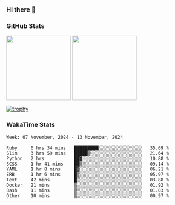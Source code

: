 ### Hi there 👋

### GitHub Stats

<a href="https://github.com/anuraghazra/github-readme-stats">
  <img align="center" height="170px" src="https://github-readme-stats.vercel.app/api/top-langs/?username=tksfjt1024&layout=compact&count_private=true&show_icons=true&show_icons=true&theme=graywhite" />
</a>
<a href="https://github.com/anuraghazra/github-readme-stats">
  <img align="center" height="170px" src="https://github-readme-stats.vercel.app/api?username=tksfjt1024&count_private=true&show_icons=true&show_icons=true&theme=graywhite" />
</a>

[![trophy](https://github-profile-trophy.vercel.app/?username=tksfjt1024)](https://github.com/ryo-ma/github-profile-trophy)

### WakaTime Stats

<!--START_SECTION:waka-->
```text
Week: 07 November, 2024 - 13 November, 2024

Ruby     6 hrs 34 mins   █████████░░░░░░░░░░░░░░░░   35.69 % 
Slim     3 hrs 59 mins   █████▒░░░░░░░░░░░░░░░░░░░   21.64 % 
Python   2 hrs           ██▓░░░░░░░░░░░░░░░░░░░░░░   10.88 % 
SCSS     1 hr 41 mins    ██▒░░░░░░░░░░░░░░░░░░░░░░   09.14 % 
YAML     1 hr 8 mins     █▓░░░░░░░░░░░░░░░░░░░░░░░   06.21 % 
ERB      1 hr 6 mins     █▒░░░░░░░░░░░░░░░░░░░░░░░   05.97 % 
Text     42 mins         █░░░░░░░░░░░░░░░░░░░░░░░░   03.88 % 
Docker   21 mins         ▒░░░░░░░░░░░░░░░░░░░░░░░░   01.92 % 
Bash     11 mins         ▒░░░░░░░░░░░░░░░░░░░░░░░░   01.03 % 
Other    10 mins         ▒░░░░░░░░░░░░░░░░░░░░░░░░   00.97 % 
```
<!--END_SECTION:waka-->
